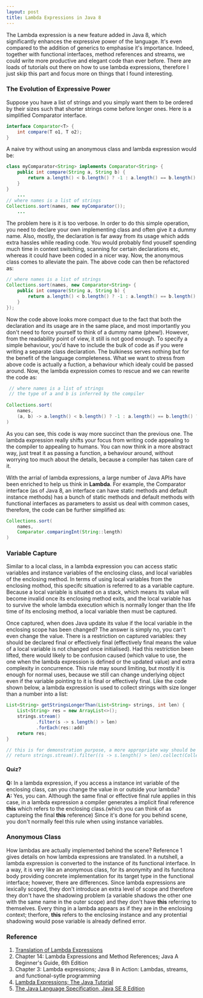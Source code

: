 ```yaml
---
layout: post
title: Lambda Expressions in Java 8
---
```


The Lambda expression is a new feature added in Java 8, which significantly enhances the expressive power of the language. It's even compared to the addition of generics to emphasise it's importance. Indeed, together with functional interfaces, method references and streams, we could write more productive and elegant code than ever before. There are loads of tutorials out there on how to use lambda expressions, therefore I just skip this part and focus more on things that I found interesting.

### The Evolution of Expressive Power
Suppose you have a list of strings and you simply want them to be ordered by their sizes such that shorter strings come before longer ones. Here is a simplified Comparator interface.

```java
interface Comparator<T> {
    int compare(T o1, T o2);
}
```

A naive try without using an anonymous class and lambda expression would be:

```java
class myComparator<String> implements Comparator<String> {
    public int compare(String a, String b) {
        return a.length() < b.length() ? -1 : a.length() == b.length() ? 0 : 1;
    }
}
    ... 
// where names is a list of strings
Collections.sort(names, new myComparator());
    ...
```

The problem here is it is too verbose. In order to do this simple operation, you need to declare your own implementing class and often give it a dummy name. Also, mostly, the declaration is far away from its usage which adds extra hassles while reading code. You would probably find youself spending much time in context switching, scanning for certain declarations etc, whereas it could have been coded in a nicer way. Now, the anonymous class comes to alleviate the pain. The above code can then be refactored as:

```java
// where names is a list of strings
Collections.sort(names, new Comparator<String> {
    public int compare(String a, String b) {
        return a.length() < b.length() ? -1 : a.length() == b.length() ? 0 : 1;
    }
});
```

Now the code above looks more compact due to the fact that both the declaration and its usage are in the same place, and most importantly you don't need to force yourself to think of a dummy name (phew!). However, from the readability point of view, it still is not good enough. To specify a simple behaviour, you'd have to include the bulk of code as if you were writing a separate class declaration. The bulkiness serves nothing but for the benefit of the language completeness. What we want to stress from above code is actually a fuction, a behaviour which idealy could be passed around. Now, the lambda expression comes to rescue and we can rewrite the code as:

```java
 // where names is a list of strings
 // the type of a and b is inferred by the compiler
 
Collections.sort(
    names, 
    (a, b) -> a.length() < b.length() ? -1 : a.length() == b.length() ? 0 : 1
)
``` 

As you can see, this code is way more succinct than the previous one. The lambda expression really shifts your focus from writing code appealing to the compiler to appealing to humans. You can now think in a more abstract way, just treat it as passing a function, a behaviour around, without worrying too much about the details, because a compiler has taken care of it.

With the arrial of lambda expressions, a large number of Java APIs have been enriched to help us think in **Lambda**. For example, the Comparator interface (as of Java 8, an interface can have static methods and default instance methods) has a bunch of static methods and default methods with functional interfaces as parameters to assist us deal with common cases, therefore, the code can be further simplified as:

```java
Collections.sort(
    names, 
    Comparator.comparingInt(String::length)
)
``` 

### Variable Capture
Similar to a local class, in a lambda expression you can access static variables and instance variables of the enclosing class, and local variables of the enclosing method. In terms of using local variables from the enclosing mothod, this specifc situation is referred to as a variable capture. Because a local variable is situated on a stack, which means its value will become invalid once its enclosing method exits, and the local variable has to survive the whole lambda execution which is normally longer than the life time of its enclosing method, a local variable then must be captured.
 
Once captured, when does Java update its value if the local variable in the enclosing scope has been changed? The answer is simply no, you can't even change the value. There is a restriction on captured variables: they should be declared final or effectively final (effectively final means the value of a local variable is not changed once initialised). Had this restriction been lifted, there would likely to be confusion caused (which value to use, the one when the lambda expression is defined or the updated value) and extra complexity in concurrence. This rule may sound limiting, but mostly it is enough for normal uses, because we still can change underlying object even if the variable pointing to it is final or effectively final. Like the code shown below, a lambda expression is used to collect strings with size longer than a number into a list:

```java
List<String> getStringsLongerThan(List<String> strings, int len) {
    List<String> res = new ArrayList<>();
    strings.stream()
           .filter(s -> s.length() > len)
           .forEach(res::add)
    return res;
}

// this is for demonstration purpose, a more appropriate way should be  
// return strings.stream().filter((s -> s.length() > len).collect(Collectors.toList())
```

#### Quiz?
**Q:** In a lambda expression, if you access a instance int variable of the enclosing class, can you change the value in or outside your lambda?  
**A:** Yes, you can. Although the same final or effective final rule applies in this case, in a lambda expression a compiler generates a implicit final reference **this** which refers to the enclosing class.(which you can think of as captureing the final **this** reference) Since it's done for you behind scene, you don't normally feel this rule when using instance variables.

### Anonymous Class
How lambdas are actually implemented behind the scene? Reference 1 gives details on how lambda expressions are translated. In a nutshell, a lambda expression is converted to the instance of its functional interface. In a way, it is very like an anonymous class, for its anonymity and its funcitona body providing concrete implementation for its target type in the functional interface; however, there are differences. Since lambda expressions are lexically scoped, they don't introduce an extra level of scope and therefore they don't have the shadowing problem (a variable shadows the other one with the same name in the outer scope) and they don't have **this** referring to themselves. Every thing in a lambda appears as if they are in the enclosing context; therfore, **this** refers to the enclosing instance and any protential shadowing would pose variable is already defined error.  

### Reference
1. [Translation of Lambda Expressions](http://cr.openjdk.java.net/~briangoetz/lambda/lambda-translation.html)  
2. Chapter 14: Lambda Expressions and Method References; Java A Beginner's Guide, 6th Edition  
3. Chapter 3: Lambda expressions; Java 8 in Action: Lambdas, streams, and functional-sytle programming  
4. [Lambda Expressions; The Java Tutorial](https://docs.oracle.com/javase/tutorial/java/javaOO/lambdaexpressions.html)  
5. [The Java Language Specification, Java SE 8 Edition](https://docs.oracle.com/javase/specs/jls/se8/jls8.pdf)  

